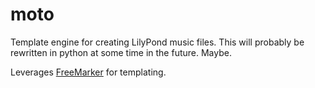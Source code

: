# moto
Template engine for creating LilyPond music files. This will probably be
rewritten in python at some time in the future. Maybe.

Leverages [FreeMarker](http://freemarker.org) for templating.
